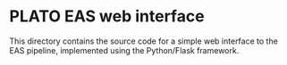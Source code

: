 # PLATO EAS web interface

This directory contains the source code for a simple web interface to the EAS pipeline, implemented using the Python/Flask framework.